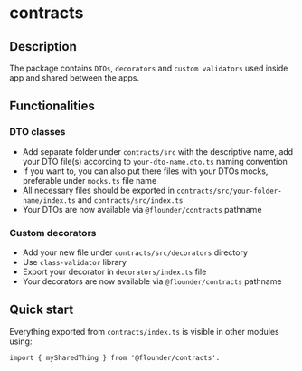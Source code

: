 # contracts
## Description
The package contains `DTOs`, `decorators` and `custom validators` used inside app and shared between the apps.

## Functionalities

### DTO classes
- Add separate folder under `contracts/src` with the descriptive name, add your DTO file(s) according to `your-dto-name.dto.ts` naming convention
- If you want to, you can also put there files with your DTOs mocks, preferable under `mocks.ts` file name
- All necessary files should be exported in `contracts/src/your-folder-name/index.ts` and `contracts/src/index.ts`
- Your DTOs are now available via `@flounder/contracts` pathname

### Custom decorators
- Add your new file under `contracts/src/decorators` directory
- Use `class-validator` library
- Export your decorator in  `decorators/index.ts` file
- Your decorators are now available via `@flounder/contracts` pathname

[comment]: <> (Optional sections)
## Quick start
Everything exported from `contracts/index.ts` is visible in other modules using:
```
import { mySharedThing } from '@flounder/contracts'.
```




